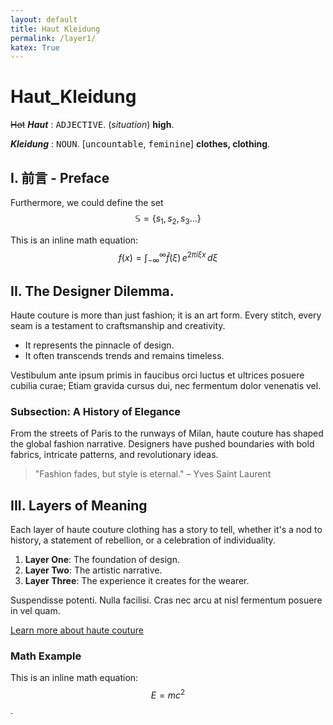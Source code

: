 ```yaml
---
layout: default
title: Haut Kleidung
permalink: /layer1/
katex: True
---
```




# Haut_Kleidung

~~Hot~~ ***Haut*** : <samp>ADJECTIVE</samp>. (*situation*) **high**. 

***Kleidung*** : <samp>NOUN</samp>. [<kbd>uncountable</kbd>, <kbd>feminine</kbd>] **clothes, clothing**. 

## I. 前言 - Preface

Furthermore, we could define the set $$\mathbb{S}=\{s_{1},s_{2},s_{3}\dots\}$$

This is an inline math equation: $$f(x) = \int_{-\infty}^\infty \hat f(\xi)\,e^{2 \pi i \xi x} \,d\xi$$

## II. The Designer Dilemma. 

Haute couture is more than just fashion; it is an art form. Every stitch, every seam is a testament to craftsmanship and creativity.

- It represents the pinnacle of design.
- It often transcends trends and remains timeless.

Vestibulum ante ipsum primis in faucibus orci luctus et ultrices posuere cubilia curae; Etiam gravida cursus dui, nec fermentum dolor venenatis vel.

### Subsection: A History of Elegance

From the streets of Paris to the runways of Milan, haute couture has shaped the global fashion narrative. Designers have pushed boundaries with bold fabrics, intricate patterns, and revolutionary ideas.

> "Fashion fades, but style is eternal." – Yves Saint Laurent

## III. Layers of Meaning

Each layer of haute couture clothing has a story to tell, whether it's a nod to history, a statement of rebellion, or a celebration of individuality.

1. **Layer One**: The foundation of design.
2. **Layer Two**: The artistic narrative.
3. **Layer Three**: The experience it creates for the wearer.

Suspendisse potenti. Nulla facilisi. Cras nec arcu at nisl fermentum posuere in vel quam. 

<a href="https://en.wikipedia.org/wiki/Haute_couture" target="_blank">Learn more about haute couture</a> 

### Math Example

This is an inline math equation: $$E = mc^2$$.


